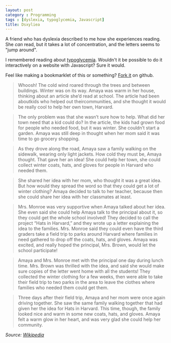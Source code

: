 ```yaml
---
layout: post
category : Programming
tags : [dyslexia, typoglycemia, Javascript]
title: Dsxyliea
---
```



A friend who has dyslexia described to me how she experiences reading. She *can* read, but it takes a lot of concentration, and the letters seems to "jump around".

I remembered reading about [typoglycemia](https://en.wikipedia.org/wiki/Typoglycemia). Wouldn't it be possible to do it interactively on a website with Javascript? Sure it would.

Feel like making a bookmarklet of this or something? [Fork it](https://github.com/geon/geon.github.com/blob/master/_posts/2016-03-03-dsxyliea.md) on github.

> Whoosh! The cold wind roared through the trees and between buildings. Winter was on its way. Amaya was warm in her house, thinking about an article she’d read at school. The article had been aboutkids who helped out theircommunities, and she thought it would be really cool to help her own town, Harvard.

> The only problem was that she wasn’t sure how to help. What did her town need that a kid could do? In the article, the kids had grown food for people who needed food, but it was winter. She couldn’t start a garden. Amaya was still deep in thought when her mom said it was time to go grocery shopping.

> As they drove along the road, Amaya saw a family walking on the sidewalk, wearing only light jackets. How cold they must be, Amaya thought. That gave her an idea! She could help her town, she could collect winter coats, hats, and gloves for people in Harvard who needed them.

> She shared her idea with her mom, who thought it was a great idea. But how would they spread the word so that they could get a lot of winter clothing? Amaya decided to talk to her teacher, because then she could share her idea with her classmates at least.

> Mrs. Monroe was very supportive when Amaya talked about her idea. She even said she could help Amaya talk to the principal about it, so they could get the whole school involved! They decided to call the project “Hats in Harvard,” and they wrote up a letter explaining the idea to the families. Mrs. Monroe said they could even have the third graders take a field trip to parks around Harvard where families in need gathered to drop off the coats, hats, and gloves. Amaya was excited, and really hoped the principal, Mrs. Brown, would let the school participate!

> Amaya and Mrs. Monroe met with the principal one day during lunch time. Mrs. Brown was thrilled with the idea, and said she would make sure copies of the letter went home with all the students! They collected the winter clothing for a few weeks, then were able to take their field trip to two parks in the area to leave the clothes where families who needed them could get them.

> Three days after their field trip, Amaya and her mom were once again driving together. She saw the same family walking together that had given her the idea for Hats in Harvard. This time, though, the family looked nice and warm in some new coats, hats, and gloves. Amaya felt a warm glow in her heart, and was very glad she could help her community.

*Source: [Wikipedia](http://en.wikipedia.org/wiki/Dyslexia)*




<script type="text/javascript" src="//cdnjs.cloudflare.com/ajax/libs/jquery/2.0.3/jquery.min.js"></script>
<script type="text/javascript">

"use strict";

$(function(){

	var getTextNodesIn = function(el) {
	    return $(el).find(":not(iframe,script)").addBack().contents().filter(function() {
	        return this.nodeType == 3;
	    });
	};

	// var textNodes = getTextNodesIn($("p, h1, h2, h3"));
	var textNodes = getTextNodesIn($("*"));



	function isLetter(char) {
		return /^[\d]$/.test(char);
	}


	var wordsInTextNodes = [];
	for (var i = 0; i < textNodes.length; i++) {
		var node = textNodes[i];

		var words = []

		var re = /\w+/g;
		var match;
		while ((match = re.exec(node.nodeValue)) != null) {

			var word = match[0];
			var position = match.index;

			words.push({
				length: word.length,
				position: position
			});
		}

		wordsInTextNodes[i] = words;
	};


	function messUpWords () {

		for (var i = 0; i < textNodes.length; i++) {

			var node = textNodes[i];

			for (var j = 0; j < wordsInTextNodes[i].length; j++) {

				// Only change a tenth of the words each round.
				if (Math.random() > 1/10) {

					continue;
				}

				var wordMeta = wordsInTextNodes[i][j];

				var word = node.nodeValue.slice(wordMeta.position, wordMeta.position + wordMeta.length);
				var before = node.nodeValue.slice(0, wordMeta.position);
				var after  = node.nodeValue.slice(wordMeta.position + wordMeta.length);

				node.nodeValue = before + messUpWord(word) + after;
			};
		};
	}

	function messUpWord (word) {

		if (word.length < 3) {

			return word;
		}

		return word[0] + messUpMessyPart(word.slice(1, -1)) + word[word.length - 1];
	}

	function messUpMessyPart (messyPart) {

		if (messyPart.length < 2) {

			return messyPart;
		}

		var a, b;
		while (!(a < b)) {

			a = getRandomInt(0, messyPart.length - 1);
			b = getRandomInt(0, messyPart.length - 1);
		}

		return messyPart.slice(0, a) + messyPart[b] + messyPart.slice(a+1, b) + messyPart[a] + messyPart.slice(b+1);
	}

	// From https://developer.mozilla.org/en-US/docs/Web/JavaScript/Reference/Global_Objects/Math/random
	function getRandomInt(min, max) {
		
		return Math.floor(Math.random() * (max - min + 1) + min);
	}


	setInterval(messUpWords, 50);
});


</script>
